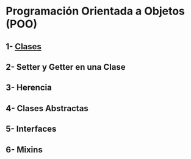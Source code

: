 # **Programación Orientada a Objetos (POO)**

## 1- [**Clases**](https://github.com/PercyTomicha/poo/tree/main/1-%20Clases)
## **2- Setter y Getter en una Clase**
## **3- Herencia**
## **4- Clases Abstractas**
## **5- Interfaces**
## **6- Mixins**